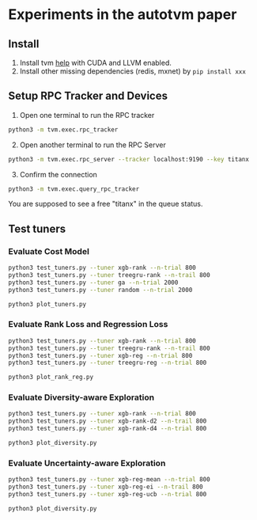 # Experiments in the autotvm paper

## Install
1. Install tvm [help](https://docs.tvm.ai/install/from_source.html) with CUDA and LLVM enabled.
2. Install other missing dependencies (redis, mxnet) by `pip install xxx`

## Setup RPC Tracker and Devices
1. Open one terminal to run the RPC tracker

```bash
python3 -m tvm.exec.rpc_tracker
```

2. Open another terminal to run the RPC Server

```bash
python3 -m tvm.exec.rpc_server --tracker localhost:9190 --key titanx
```

3. Confirm the connection

```bash
python3 -m tvm.exec.query_rpc_tracker
```

You are supposed to see a free "titanx" in the queue status.

## Test tuners

### Evaluate Cost Model
```bash
python3 test_tuners.py --tuner xgb-rank --n-trial 800
python3 test_tuners.py --tuner treegru-rank --n-trail 800
python3 test_tuners.py --tuner ga --n-trial 2000
python3 test_tuners.py --tuner random --n-trial 2000

python3 plot_tuners.py
```

### Evaluate Rank Loss and Regression Loss
```bash
python3 test_tuners.py --tuner xgb-rank --n-trial 800
python3 test_tuners.py --tuner treegru-rank --n-trail 800
python3 test_tuners.py --tuner xgb-reg --n-trial 800
python3 test_tuners.py --tuner treegru-reg --n-trial 800

python3 plot_rank_reg.py
```

### Evaluate Diversity-aware Exploration
```bash
python3 test_tuners.py --tuner xgb-rank --n-trial 800
python3 test_tuners.py --tuner xgb-rank-d2 --n-trail 800
python3 test_tuners.py --tuner xgb-rank-d4 --n-trial 800

python3 plot_diversity.py
```


### Evaluate Uncertainty-aware Exploration
```bash
python3 test_tuners.py --tuner xgb-reg-mean --n-trial 800
python3 test_tuners.py --tuner xgb-reg-ei --n-trail 800
python3 test_tuners.py --tuner xgb-reg-ucb --n-trial 800

python3 plot_diversity.py
```
